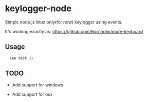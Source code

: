 # keylogger-node
Simple node.js linux only(for now) keylogger using events.

It's working exactly as: https://github.com/Bornholm/node-keyboard

Usage
-----
```javascript
  see test.js
```

TODO
-----

- Add support for windows

- Add support for osx
